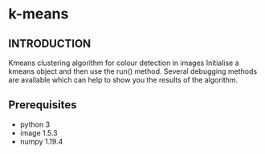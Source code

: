# k-means
## INTRODUCTION
Kmeans clustering algorithm for colour detection in images
Initialise a kmeans object and then use the run() method.
Several debugging methods are available which can help to
show you the results of the algorithm.

## Prerequisites
- python 3
- image 1.5.3
- numpy 1.19.4
